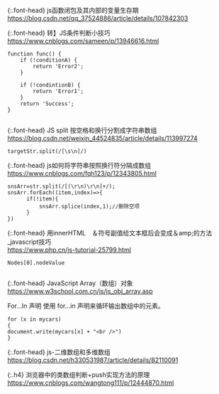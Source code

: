 ```note
```

{:.font-head}
js函数闭包及其内部的变量生存期
<br>[
https://blog.csdn.net/qq_37524886/article/details/107842303
](
https://blog.csdn.net/qq_37524886/article/details/107842303
)

{:.font-head}
转】JS条件判断小技巧
<br>[
https://www.cnblogs.com/sameen/p/13946616.html
](
https://www.cnblogs.com/sameen/p/13946616.html
)
```tip
function func() {
    if (!conditionA) {
        return 'Error2';
    }

    if (!condintionB) {
        return 'Error1';
    }
    return 'Success';
}
```

```note
```

{:.font-head}
JS split 按空格和换行分割成字符串数组
<br>[
https://blog.csdn.net/weixin_44524835/article/details/113997274
](
https://blog.csdn.net/weixin_44524835/article/details/113997274
)
```tip
targetStr.split(/[\s\n]/)
```
{:.font-head}
js如何将字符串按照换行符分隔成数组
<br>[
https://www.cnblogs.com/fqh123/p/12343805.html
](
https://www.cnblogs.com/fqh123/p/12343805.html
)
```tip
snsArr=str.split(/[(\r\n)\r\n]+/);
snsArr.forEach((item,index)=>{
      if(!item){
          snsArr.splice(index,1);//删除空项
      }
})
```
{:.font-head}
用innerHTML　＆符号副值给文本框后会变成＆amp;的方法_javascript技巧
<br>[
https://www.php.cn/js-tutorial-25799.html
](
https://www.php.cn/js-tutorial-25799.html
)
```tip
Nodes[0].nodeValue
```

```tip
```

{:.font-head}
JavaScript Array（数组）对象
<br>[
https://www.w3school.com.cn/js/js_obj_array.asp
](
https://www.w3school.com.cn/js/js_obj_array.asp
)

For...In 声明
使用 for...in 声明来循环输出数组中的元素。
```
for (x in mycars)
{
document.write(mycars[x] + "<br />")
}
```

{:.font-head}
js-二维数组和多维数组
<br>[
https://blog.csdn.net/h330531987/article/details/82110091
](
https://blog.csdn.net/h330531987/article/details/82110091
)

{:.h4}
浏览器中的类数组判断+push实现方法的原理
<br>[
https://www.cnblogs.com/wangtong111/p/12444870.html
](
https://www.cnblogs.com/wangtong111/p/12444870.html
)
